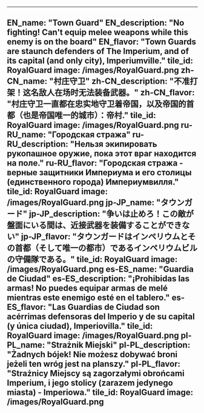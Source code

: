 ---

EN_name: "Town Guard"
EN_description: "No fighting!  Can't equip melee weapons while this enemy is on the board"
EN_flavor: "Town Guards are staunch defenders of The Imperium, and of its capital (and only city), Imperiumville."
tile_id: RoyalGuard
image: /images/RoyalGuard.png
zh-CN_name: "村庄守卫"
zh-CN_description: "不准打架！这名敌人在场时无法装备武器。"
zh-CN_flavor: "村庄守卫一直都在忠实地守卫着帝国，以及帝国的首都（也是帝国唯一的城市）：帝村."
tile_id: RoyalGuard
image: /images/RoyalGuard.png
ru-RU_name: "Городская стража"
ru-RU_description: "Нельзя экипировать рукопашное оружие, пока этот враг находится на поле."
ru-RU_flavor: "Городская стража - верные защитники Империума и его столицы (единственного города) Империумвилля."
tile_id: RoyalGuard
image: /images/RoyalGuard.png
jp-JP_name: "タウンガード"
jp-JP_description: "争いは止めろ！この敵が盤面にいる間は、近接武器を装備することができない"
jp-JP_flavor: "タウンガードはインペリウムとその首都（そして唯一の都市）であるインペリウムビルの守備隊である。"
tile_id: RoyalGuard
image: /images/RoyalGuard.png
es-ES_name: "Guardia de Ciudad"
es-ES_description: "¡Prohibidas las armas! No puedes equipar armas de melé mientras este enemigo esté en el tablero."
es-ES_flavor: "Las Guardias de Ciudad son acérrimas defensoras del Imperio y de su capital (y única ciudad), Imperiovilla."
tile_id: RoyalGuard
image: /images/RoyalGuard.png
pl-PL_name: "Strażnik Miejski"
pl-PL_description: "Żadnych bójek! Nie możesz dobywać broni jeżeli ten wróg jest na planszy."
pl-PL_flavor: "Strażnicy Miejscy są zagorzałymi obrońcami Imperium, 
i jego stolicy (zarazem jedynego miasta) - Imperiowa."
tile_id: RoyalGuard
image: /images/RoyalGuard.png
---